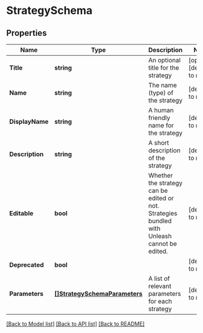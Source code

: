 # StrategySchema

## Properties
Name | Type | Description | Notes
------------ | ------------- | ------------- | -------------
**Title** | **string** | An optional title for the strategy | [optional] [default to null]
**Name** | **string** | The name (type) of the strategy | [default to null]
**DisplayName** | **string** | A human friendly name for the strategy | [default to null]
**Description** | **string** | A short description of the strategy | [default to null]
**Editable** | **bool** | Whether the strategy can be edited or not. Strategies bundled with Unleash cannot be edited. | [default to null]
**Deprecated** | **bool** |  | [default to null]
**Parameters** | [**[]StrategySchemaParameters**](strategySchema_parameters.md) | A list of relevant parameters for each strategy | [default to null]

[[Back to Model list]](../README.md#documentation-for-models) [[Back to API list]](../README.md#documentation-for-api-endpoints) [[Back to README]](../README.md)

